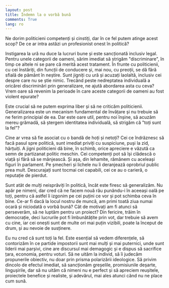 ```yaml
---
layout: post
title: Îndemn la o vorbă bună
comments: True
lang: ro
---
```


Ne dorim politicieni competenți și cinstiți, dar în ce fel putem atinge acest scop? De ce ar intra astăzi un profesionist onest în politică?

<!--more-->

Instigarea la ură nu duce la lucruri bune și este sancționată inclusiv legal. Pentru unele categorii de oameni, sărim imediat să strigăm "discriminare", în timp ce altele ni se pare că merită acest tratament. În frunte cu politicienii, cu cei înstăriți, din funcții de conducere și, mai nou, cu preoții, se dă fără sfială de pământ în neștire. Sunt jigniți cu ură și acuzați laolaltă, inclusiv cei despre care nu se știe nimic. Trecând peste nedreptatea individuală a oricărei discriminări prin generalizare, ne ajută abordarea asta cu ceva? Vrem oare să revenim la perioade în care aceste categorii de oameni au fost violent epurate?

Este crucial să ne putem exprima liber și să ne criticăm politicienii. Generalizarea este un mecanism fundamental de învățare și nu trebuie să ne ferim principial de ea. Dar este oare util, pentru noi înșine, să acuzăm mereu grămadă, să ștergem identitatea individuală, să strigăm că "toți sunt la fel"?

Cine ar vrea să fie asociat cu o bandă de hoți și netoți? Cei ce îndrăznesc să facă pasul spre politică, sunt imediat priviți cu suspiciune, puși la zid, hărțuiți. A jigni politicieni dă bine, în schimb, orice apreciere e văzută ca semn de partizanat politic meschin. Cei competenți pot să își clădescă o viață și fără să se mânjească. Și așa, din lehamite, rămânem cu aceleași figuri în parlament. Pe șmecheri și lichele nu îi deranjează oprobriul public prea mult. Descurajați sunt tocmai cei capabili, cei ce au o carieră, o reputație de pierdut.

Sunt atât de mulți neisprăviți în politică, încât este firesc să generalizăm. Nu apăr pe nimeni, dar cred că ne facem nouă rău punându-i în aceeași oală pe toți, pentru că astfel îi izgonim pe cei puțini ce vor și pot schimba ceva în bine. Ce-ar fi dacă la locul nostru de muncă, am primi toată ziua numai ocară și niciodată o vorbă bună? Cât de motivați am fi atunci să perseverăm, să ne luptăm pentru un proiect? Din fericire, trăim în democrație, deci lucrurile pot fi îmbunătățite prin vot, dar trebuie să avem cu cine, iar cei onești sunt de multe ori mai puțin vizibili, poate la început de drum, și au nevoie de susținere.

Eu nu cred că sunt toți la fel. Este esențial să vedem diferențele, să contorizăm în ce partide impostorii  sunt mai mulți și mai puternici, unde sunt liderii mai parșivi, cine are discursul mai demagogic și e dispus să sacrifice țara, economia, pentru voturi. Să ne uităm la individ, să îi judecăm propunerile obiectiv, nu doar prin prisma polarizării ideologice. Să privim dincolo de efectul imediat, să sancționăm greșelile, promisiunile deșarte, lingușirile, dar să nu uităm că nimeni nu e perfect și să apreciem reușitele, proiectele benefice și realiste, și adevărul, mai ales atunci când nu ne place cum sună.
